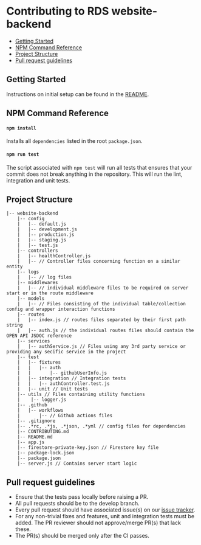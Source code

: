 
# Contributing to RDS website-backend

  - [Getting Started](#getting-started)
  - [NPM Command Reference](#npm-command-reference)
  - [Project Structure](#project-structure)
  - [Pull request guidelines](#pull-request-guidelines)

## Getting Started

Instructions on initial setup can be found in the [README](/README.md).

## NPM Command Reference

#### `npm install`

Installs all `dependencies` listed in the root `package.json`.

#### `npm run test`

The script associated with `npm test` will run all tests that ensures that your commit does not break anything in the
repository. This will run the lint, integration and unit tests.

## Project Structure

``` shell script
|-- website-backend
    |-- config
    |   |-- default.js
    |   |-- development.js
    |   |-- production.js
    |   |-- staging.js
    |   |-- test.js
    |-- controllers
    |   |-- healthController.js
    |   |-- // Controller files concerning function on a similar entity
    |-- logs
    |   |-- // log files
    |-- middlewares
    |   |-- // individual middleware files to be required on server start or in the route middleware
    |-- models
    |   |-- // Files consisting of the individual table/collection config and wrapper interaction functions
    |-- routes
    |   |-- index.js // routes files separated by their first path string
    |   |-- auth.js // the individual routes files should contain the OPEN API JSDOC reference
    |-- services
    |   |-- authService.js // Files using any 3rd party service or providing any secific service in the project
    |-- test
    |   |-- fixtures
    |   |   |-- auth
    |   |       |-- githubUserInfo.js
    |   |-- integration // Integration tests
    |   |   |-- authController.test.js
    |   |-- unit // Unit tests
    |-- utils // Files containing utility functions
    |    |-- logger.js
    |-- .github
    |   |-- workflows
    |       |-- // Github actions files
    |-- .gitignore
    |-- .*rc, .*js, .*json, .*yml // config files for dependencies 
    |-- CONTRIBUTING.md
    |-- README.md
    |-- app.js
    |-- firestore-private-key.json // Firestore key file
    |-- package-lock.json
    |-- package.json
    |-- server.js // Contains server start logic

```

## Pull request guidelines

  - Ensure that the tests pass locally before raising a PR.
  - All pull requests should be to the develop branch. 
  - Every pull request should have associated issue(s) on our [issue tracker](https://github.com/Real-Dev-Squad/website-backend/issues).
  - For any non-trivial fixes and features, unit and integration tests must be added. The PR reviewer should not approve/merge PR(s) that lack these.
  - The PR(s) should be merged only after the CI passes.


